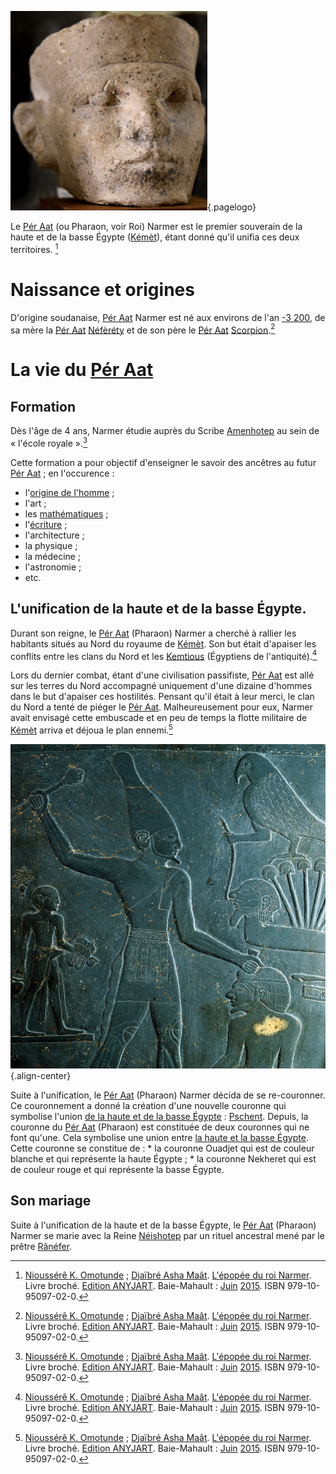 <!-- TITLE: Narmer -->
<!-- SUBTITLE: Présentation du Pér Aat Narmer -->
![Pharao Narmer](/uploads/personnalite/pharao-narmer.png "Tête en calcaire du Pharaon Narmer"){.pagelogo}

Le [Pér Aat](/personnalite/titre/per-aat) (ou Pharaon, voir Roi) Narmer est le premier souverain de la haute et de la basse Égypte ([Kémèt](/geographie/empire/afrique/nord-est/kmt)), étant donné qu'il unifia ces deux territoires. [^1]

# Naissance et origines
D'origine soudanaise, [Pér Aat](/personnalite/titre/per-aat) Narmer est né aux environs de l'an [-3 200](/histoire/date/calendrier-gregorien/par-an/-3200), de sa mère la [Pér Aat](/personnalite/titre/per-aat) [Néfèréty](/personnalite/femme/noble/souveraine/pharaon/afrique/nord-est/kmt/neferety) et de son père le [Pér Aat](/personnalite/titre/per-aat) [Scorpion](/personnalite/le-roi-scorpion).[^1]

# La vie du [Pér Aat](/personnalite/titre/per-aat)
## Formation
Dès l'âge de 4 ans, Narmer étudie auprès du Scribe [Amenhotep](/personnalite/homme/savant/afrique/nord-est/empire/kmt/amenhotep) au sein de « l'école royale ».[^1]

Cette formation a pour objectif d'enseigner le savoir des ancêtres au futur [Pér Aat](/personnalite/titre/per-aat) ; en l'occurence :
* l'[origine de l'homme](/histoire/afrique/les-origines-de-l-humanite) ;
* l'art ;
* les [mathématiques](/mathematiques/mathematiques-africaines) ;
* l'[écriture](/ecriture/hieroglyphe/mdw-ntr) ;
* l'architecture ;
* la physique ;
* la médecine ;
* l'astronomie ;
* etc.

## L'unification de la haute et de la basse Égypte.
Durant son reigne, le [Pér Aat](/personnalite/titre/per-aat) (Pharaon) Narmer a cherché à rallier les habitants situés au Nord du royaume de [Kémèt](/geographie/empire/afrique/nord-est/kmt). Son but était d'apaiser les conflits entre les clans du Nord et les [Kemtious](/peuple/kemtiou) (Égyptiens de l'antiquité).[^1]

Lors du dernier combat, étant d'une civilisation passifiste, [Pér Aat](/personnalite/titre/per-aat) est allé sur les terres du Nord accompagné uniquement d'une dizaine d'hommes dans le but d'apaiser ces hostilités.
Pensant qu'il était à leur merci, le clan du Nord a tenté de piéger le [Pér Aat](/personnalite/titre/per-aat). Malheureusement pour eux, Narmer avait envisagé cette embuscade et en peu de temps la flotte militaire de [Kémèt](/geographie/empire/afrique/nord-est/kmt) arriva et déjoua le plan ennemi.[^1]

![King Narmer](/uploads/personnalite/king-narmer.jpg "Le Pharaon Narmer sur la Palette de Narmer"){.align-center}

Suite à l'unification, le [Pér Aat](/personnalite/titre/per-aat) (Pharaon) Narmer décida de se re-couronner. Ce couronnement a donné la création d'une nouvelle couronne qui symbolise l'union [de la haute et de la basse Égypte](/geographie/empire/afrique/nord-est/kmt#levolution-du-royaume) : [Pschent](/objet/noblesse/afrique/nord-est/kmt/couronne#pschent). Depuis, la couronne du [Pér Aat](/personnalite/titre/per-aat) (Pharaon) est constituée de deux couronnes qui ne font qu'une. Cela symbolise une union entre [la haute et la basse Égypte](/geographie/empire/afrique/nord-est/kmt#levolution-du-royaume). Cette couronne se constitue de :
	* la couronne Ouadjet qui est de couleur blanche et qui représente la haute Égypte ;
	* la couronne Nekheret qui est de couleur rouge et qui représente la basse Égypte.

## Son mariage
Suite à l'unification de la haute et de la basse Égypte, le [Pér Aat](/personnalite/titre/per-aat) (Pharaon) Narmer se marie avec la Reine [Néishotep](/personnalite/neishotep) par un rituel ancestral mené par le prêtre [Rânéfer](/personnalite/ranefer).


[^1]: [Nioussérê K. Omotunde](/personnalite/nioussere-kalala-omotunde) ; [Djaïbré Asha Maât](/personnalite/a-classer/djaibre-asha-maat). [L'épopée du roi Narmer](ouvrages/l-epopee-du-roi-narmer). Livre broché. [Edition ANYJART](/organisme/anyjart). Baie-Mahault : [Juin](/histoire/date/calendrier-gregorien/par-mois/juin) [2015](/histoire/date/calendrier-gregorien/par-annee/2015). ISBN 979-10-95097-02-0.